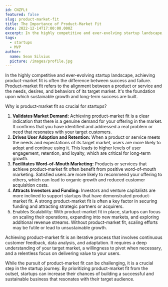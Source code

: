```yaml
---
id: CNZFLt
featured: false
slug: product-market-fit
title: The Importance of Product-Market Fit
date: 2022-12-14T17:00:00.000Z
excerpt: In the highly competitive and ever-evolving startup landscape, achieving product-market fit is often the difference between success and failure.
tags:
  - startups
  - MVP
author:
  name: Sean Silvius
  picture: /images/profile.jpg
---
```


In the highly competitive and ever-evolving startup landscape, achieving product-market fit is often the difference between success and failure. Product-market fit refers to the alignment between a product or service and the needs, desires, and behaviors of its target market. It's the foundation upon which sustainable growth and long-term success are built.

Why is product-market fit so crucial for startups?

1. **Validates Market Demand:** Achieving product-market fit is a clear indication that there is a genuine demand for your offering in the market. It confirms that you have identified and addressed a real problem or need that resonates with your target customers.
2. **Drives User Adoption and Retention:** When a product or service meets the needs and expectations of its target market, users are more likely to adopt and continue using it. This leads to higher levels of user engagement, retention, and loyalty, which are critical for long-term growth.
3. **Facilitates Word-of-Mouth Marketing:** Products or services that achieve product-market fit often benefit from positive word-of-mouth marketing. Satisfied users are more likely to recommend your offering to others, which can lead to organic growth and reduced customer acquisition costs.
4. **Attracts Investors and Funding:** Investors and venture capitalists are more inclined to support startups that have demonstrated product-market fit. A strong product-market fit is often a key factor in securing funding and attracting strategic partners or acquirers.
5. Enables Scalability: With product-market fit in place, startups can focus on scaling their operations, expanding into new markets, and exploring additional revenue streams. Without product-market fit, scaling efforts may be futile or lead to unsustainable growth.

Achieving product-market fit is an iterative process that involves continuous customer feedback, data analysis, and adaptation. It requires a deep understanding of your target market, a willingness to pivot when necessary, and a relentless focus on delivering value to your users.

While the pursuit of product-market fit can be challenging, it is a crucial step in the startup journey. By prioritizing product-market fit from the outset, startups can increase their chances of building a successful and sustainable business that resonates with their target audience.